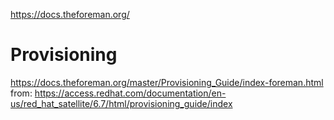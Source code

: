 https://docs.theforeman.org/

# Provisioning
https://docs.theforeman.org/master/Provisioning_Guide/index-foreman.html  
from: https://access.redhat.com/documentation/en-us/red_hat_satellite/6.7/html/provisioning_guide/index

